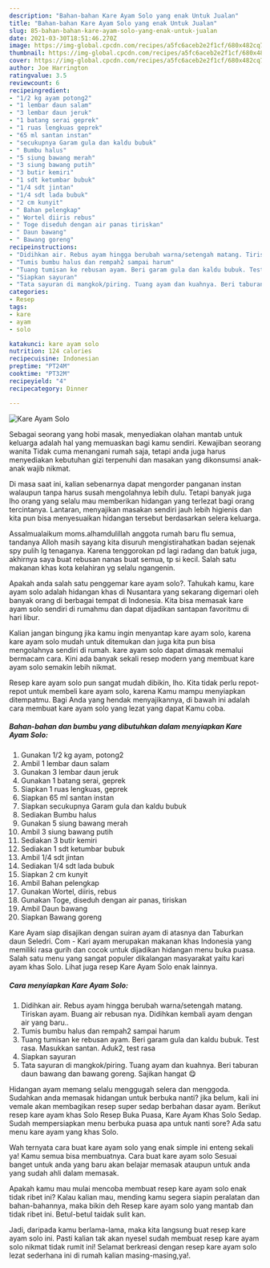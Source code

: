 ```yaml
---
description: "Bahan-bahan Kare Ayam Solo yang enak Untuk Jualan"
title: "Bahan-bahan Kare Ayam Solo yang enak Untuk Jualan"
slug: 85-bahan-bahan-kare-ayam-solo-yang-enak-untuk-jualan
date: 2021-03-30T18:51:46.270Z
image: https://img-global.cpcdn.com/recipes/a5fc6aceb2e2f1cf/680x482cq70/kare-ayam-solo-foto-resep-utama.jpg
thumbnail: https://img-global.cpcdn.com/recipes/a5fc6aceb2e2f1cf/680x482cq70/kare-ayam-solo-foto-resep-utama.jpg
cover: https://img-global.cpcdn.com/recipes/a5fc6aceb2e2f1cf/680x482cq70/kare-ayam-solo-foto-resep-utama.jpg
author: Joe Harrington
ratingvalue: 3.5
reviewcount: 6
recipeingredient:
- "1/2 kg ayam potong2"
- "1 lembar daun salam"
- "3 lembar daun jeruk"
- "1 batang serai geprek"
- "1 ruas lengkuas geprek"
- "65 ml santan instan"
- "secukupnya Garam gula dan kaldu bubuk"
- " Bumbu halus"
- "5 siung bawang merah"
- "3 siung bawang putih"
- "3 butir kemiri"
- "1 sdt ketumbar bubuk"
- "1/4 sdt jintan"
- "1/4 sdt lada bubuk"
- "2 cm kunyit"
- " Bahan pelengkap"
- " Wortel diiris rebus"
- " Toge diseduh dengan air panas tiriskan"
- " Daun bawang"
- " Bawang goreng"
recipeinstructions:
- "Didihkan air. Rebus ayam hingga berubah warna/setengah matang. Tiriskan ayam. Buang air rebusan nya. Didihkan kembali ayam dengan air yang baru.."
- "Tumis bumbu halus dan rempah2 sampai harum"
- "Tuang tumisan ke rebusan ayam. Beri garam gula dan kaldu bubuk. Test rasa. Masukkan santan. Aduk2, test rasa"
- "Siapkan sayuran"
- "Tata sayuran di mangkok/piring. Tuang ayam dan kuahnya. Beri taburan daun bawang dan bawang goreng. Sajikan hangat 😋"
categories:
- Resep
tags:
- kare
- ayam
- solo

katakunci: kare ayam solo 
nutrition: 124 calories
recipecuisine: Indonesian
preptime: "PT24M"
cooktime: "PT32M"
recipeyield: "4"
recipecategory: Dinner

---
```



![Kare Ayam Solo](https://img-global.cpcdn.com/recipes/a5fc6aceb2e2f1cf/680x482cq70/kare-ayam-solo-foto-resep-utama.jpg)

Sebagai seorang yang hobi masak, menyediakan olahan mantab untuk keluarga adalah hal yang memuaskan bagi kamu sendiri. Kewajiban seorang  wanita Tidak cuma menangani rumah saja, tetapi anda juga harus menyediakan kebutuhan gizi terpenuhi dan masakan yang dikonsumsi anak-anak wajib nikmat.

Di masa  saat ini, kalian sebenarnya dapat mengorder panganan instan walaupun tanpa harus susah mengolahnya lebih dulu. Tetapi banyak juga lho orang yang selalu mau memberikan hidangan yang terlezat bagi orang tercintanya. Lantaran, menyajikan masakan sendiri jauh lebih higienis dan kita pun bisa menyesuaikan hidangan tersebut berdasarkan selera keluarga. 

Assalmualaikum moms.alhamdulillah anggota rumah baru flu semua, tandanya Alloh masih sayang kita disuruh mengistirahatkan badan sejenak spy pulih lg tenaganya. Karena tenggorokan pd lagi radang dan batuk juga, akhirnya saya buat rebusan nanas buat semua, tp si kecil. Salah satu makanan khas kota kelahiran yg selalu ngangenin.

Apakah anda salah satu penggemar kare ayam solo?. Tahukah kamu, kare ayam solo adalah hidangan khas di Nusantara yang sekarang digemari oleh banyak orang di berbagai tempat di Indonesia. Kita bisa memasak kare ayam solo sendiri di rumahmu dan dapat dijadikan santapan favoritmu di hari libur.

Kalian jangan bingung jika kamu ingin menyantap kare ayam solo, karena kare ayam solo mudah untuk ditemukan dan juga kita pun bisa mengolahnya sendiri di rumah. kare ayam solo dapat dimasak memalui bermacam cara. Kini ada banyak sekali resep modern yang membuat kare ayam solo semakin lebih nikmat.

Resep kare ayam solo pun sangat mudah dibikin, lho. Kita tidak perlu repot-repot untuk membeli kare ayam solo, karena Kamu mampu menyiapkan ditempatmu. Bagi Anda yang hendak menyajikannya, di bawah ini adalah cara membuat kare ayam solo yang lezat yang dapat Kamu coba.

<!--inarticleads1-->

##### Bahan-bahan dan bumbu yang dibutuhkan dalam menyiapkan Kare Ayam Solo:

1. Gunakan 1/2 kg ayam, potong2
1. Ambil 1 lembar daun salam
1. Gunakan 3 lembar daun jeruk
1. Gunakan 1 batang serai, geprek
1. Siapkan 1 ruas lengkuas, geprek
1. Siapkan 65 ml santan instan
1. Siapkan secukupnya Garam gula dan kaldu bubuk
1. Sediakan  Bumbu halus
1. Gunakan 5 siung bawang merah
1. Ambil 3 siung bawang putih
1. Sediakan 3 butir kemiri
1. Sediakan 1 sdt ketumbar bubuk
1. Ambil 1/4 sdt jintan
1. Sediakan 1/4 sdt lada bubuk
1. Siapkan 2 cm kunyit
1. Ambil  Bahan pelengkap
1. Gunakan  Wortel, diiris, rebus
1. Gunakan  Toge, diseduh dengan air panas, tiriskan
1. Ambil  Daun bawang
1. Siapkan  Bawang goreng


Kare Ayam siap disajikan dengan suiran ayam di atasnya dan Taburkan daun Seledri. Com - Kari ayam merupakan makanan khas Indonesia yang memiliki rasa gurih dan cocok untuk dijadikan hidangan menu buka puasa. Salah satu menu yang sangat populer dikalangan masyarakat yaitu kari ayam khas Solo. Lihat juga resep Kare Ayam Solo enak lainnya. 

<!--inarticleads2-->

##### Cara menyiapkan Kare Ayam Solo:

1. Didihkan air. Rebus ayam hingga berubah warna/setengah matang. Tiriskan ayam. Buang air rebusan nya. Didihkan kembali ayam dengan air yang baru..
1. Tumis bumbu halus dan rempah2 sampai harum
1. Tuang tumisan ke rebusan ayam. Beri garam gula dan kaldu bubuk. Test rasa. Masukkan santan. Aduk2, test rasa
1. Siapkan sayuran
1. Tata sayuran di mangkok/piring. Tuang ayam dan kuahnya. Beri taburan daun bawang dan bawang goreng. Sajikan hangat 😋


Hidangan ayam memang selalu menggugah selera dan menggoda. Sudahkan anda memasak hidangan untuk berbuka nanti? jika belum, kali ini vemale akan membagikan resep super sedap berbahan dasar ayam. Berikut resep kare ayam khas Solo Resep Buka Puasa, Kare Ayam Khas Solo Sedap. Sudah mempersiapkan menu berbuka puasa apa untuk nanti sore? Ada satu menu kare ayam yang khas Solo. 

Wah ternyata cara buat kare ayam solo yang enak simple ini enteng sekali ya! Kamu semua bisa membuatnya. Cara buat kare ayam solo Sesuai banget untuk anda yang baru akan belajar memasak ataupun untuk anda yang sudah ahli dalam memasak.

Apakah kamu mau mulai mencoba membuat resep kare ayam solo enak tidak ribet ini? Kalau kalian mau, mending kamu segera siapin peralatan dan bahan-bahannya, maka bikin deh Resep kare ayam solo yang mantab dan tidak ribet ini. Betul-betul taidak sulit kan. 

Jadi, daripada kamu berlama-lama, maka kita langsung buat resep kare ayam solo ini. Pasti kalian tak akan nyesel sudah membuat resep kare ayam solo nikmat tidak rumit ini! Selamat berkreasi dengan resep kare ayam solo lezat sederhana ini di rumah kalian masing-masing,ya!.

